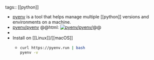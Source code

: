 tags:: [[python]]

- [pyenv](https://github.com/pyenv/pyenv) is a tool that helps manage multiple [[python]] versions and environments on a machine.
- [pyenv/pyenv](https://github.com/pyenv/pyenv/)
  @@html: <a href="https://github.com/pyenv/pyenv/"><img src="https://github-readme-stats-astronomer.vercel.app/api/pin/?username=pyenv&repo=pyenv&theme=tokyonight" alt="pyenv/pyenv/"/></a>@@
-
- Install on [[Linux]]/[[macOS]]
	- ```bash
	  curl https://pyenv.run | bash
	  pyenv -v
	  ```